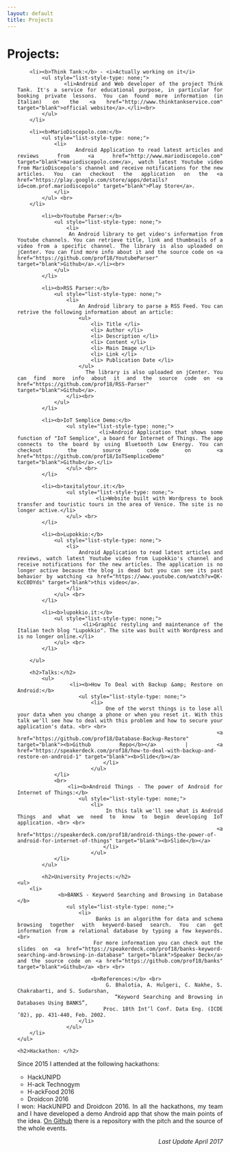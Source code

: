 ```yaml
---
layout: default
title: Projects
---
```


<div class="post" align="justify">
	<h1 class="pageTitle">Projects:</h1>
		<ul>

		<li><b>Think Tank:</b> - <i>Actually working on it</i>
			<ul style="list-style-type: none;">
				<li>Android and Web developer of the project Think Tank. It's a service for educational purpose, in particular for booking private lessons. You can found more information (in Italian) on the <a href="http://www.thinktankservice.com" target="blank">official website</a>.</li><br>
			</ul>
		</li>

		<li><b>MarioDiscepolo.com:</b>
			<ul style="list-style-type: none;">
				<li>
					Android Application to read latest articles and reviews from <a href="http://www.mariodiscepolo.com" target="blank">mariodiscepolo.com</a>, watch latest Youtube video from MarioDiscepolo's channel and receive notifications for the new articles. You can checkout the application on the <a href="https://play.google.com/store/apps/details?id=com.prof.mariodiscepolo" target="blank">Play Store</a>.
				</li>
			</ul> <br>
		</li>

			<li><b>Youtube Parser:</b>
				<ul style="list-style-type: none;">
					<li>
					An Android library to get video's information from Youtube channels. You can retrieve title, link and thumbnails of a video from a specific channel. The library is also uploaded on jCenter. You can find more info about it and the source code on <a href="https://github.com/prof18/YoutubeParser" target="blank">Github</a>.</li><br>
				</ul>
			</li>

			<li><b>RSS Parser:</b>
				<ul style="list-style-type: none;">
					<li>
						An Android library to parse a RSS Feed. You can retrive the following information about an article:
						<ul>
							<li> Title </li>
							<li> Author </li>
							<li> Description </li>
							<li> Content </li>
							<li> Main Image </li>
							<li> Link </li>
							<li> Publication Date </li>
						</ul>
						The library is also uploaded on jCenter. You can find more info about it and the source code on <a href="https://github.com/prof18/RSS-Parser" target="blank">Github</a>.
					</li><br>
				</ul>
			</li>

			<li><b>IoT Semplice Demo:</b>
			 		<ul style="list-style-type: none;">
						<li>Android Application that shows some function of "IoT Semplice", a board for Internet of Things. The app connects to the board by using Bluetooth Low Energy. You can checkout the source code on <a href="https://github.com/prof18/IoTSempliceDemo" target="blank">Github</a>.</li>
					</ul> <br>
			</li>

			<li><b>taxitalytour.it:</b>
			 		<ul style="list-style-type: none;">
						<li>Website built with Wordpress to book transfer and touristic tours in the area of Venice. The site is no longer active.</li>
					</ul> <br>
			</li>

			<li><b>Lupokkio:</b>
				<ul style="list-style-type: none;">
					<li>
						Android Application to read latest articles and reviews, watch latest Youtube video from Lupokkio's channel and receive notifications for the new articles. The application is no longer active because the blog is dead but you can see its past behavior by watching <a href="https://www.youtube.com/watch?v=QK-KcC0DYds" target="blank">this video</a>.
					</li>
				</ul> <br>
			</li>

			<li><b>lupokkio.it:</b>
		 		<ul style="list-style-type: none;">
					<li>Graphic restyling and maintenance of the Italian tech blog "Lupokkio". The site was built with Wordpress and is no longer online.</li>
				</ul> <br>
			</li>						

		</ul>

		<h2>Talks:</h2>
			<ul>
				<li><b>How To Deal with Backup &amp; Restore on Android:</b>
						<ul style="list-style-type: none;">
							<li>
								One of the worst things is to lose all your data when you change a phone or when you reset it. With this talk we'll see how to deal with this problem and how to secure your application's data. <br> <br>
							<a href="https://github.com/prof18/Database-Backup-Restore" target="blank"><b>Github Repo</b></a> | <a href="https://speakerdeck.com/prof18/how-to-deal-with-backup-and-restore-on-android-1" target="blank"><b>Slide</b></a>
								</li>
							</ul>
				</li>
				<br>
				<li><b>Android Things - The power of Android for Internet of Things:</b>
						<ul style="list-style-type: none;">
							<li>
								In this talk we'll see what is Android Things and what we need to know to begin developing IoT application. <br> <br>
							<a href="https://speakerdeck.com/prof18/android-things-the-power-of-android-for-internet-of-things" target="blank"><b>Slide</b></a>
								</li>
							</ul>
				</li>
			</ul>

			<h2>University Projects:</h2>
	<ul>
		<li>
				<b>BANKS - Keyword Searching and Browsing in Database </b>
					<ul style="list-style-type: none;">
						<li>
							Banks is an algorithm for data and schema browsing together with keyword-based search. You can get information from a relational database by typing a few keywords.<br>
							For more information you can check out the slides on <a href="https://speakerdeck.com/prof18/banks-keyword-searching-and-browsing-in-database" target="blank">Speaker Deck</a> and the source code on <a href="https://github.com/prof18/banks" target="blank">Github</a> <br> <br>

							<b>References:</b> <br>
							G. Bhalotia, A. Hulgeri, C. Nakhe, S. Chakrabarti, and S. Sudarshan,
							“Keyword Searching and Browsing in Databases Using BANKS”,
							Proc. 18th Int’l Conf. Data Eng. (ICDE ’02), pp. 431-440, Feb. 2002.
						</li>
					</ul>
		</li>
	</ul>

	<h2>Hackathon: </h2>
<p> Since 2015 I attended at the following hackathons:
 <ul>
	 <li>HackUNIPD</li>
	 <li>H-ack Technogym </li>
	 <li>H-ackFood 2016 </li>
	 <li>Droidcon 2016 </li>
 </ul>
 I won: HackUNIPD and Droidcon 2016.
 In all the hackathons, my team and I have developed a demo Android app that show the main points of the idea. <a href="https://github.com/prof18/Hackathon" target="blank">On Github</a> there is a repository with the pitch and the source of the whole events.
</p>
</div>

<div style="text-align: right"> <i>Last Update April 2017</i> </div>
